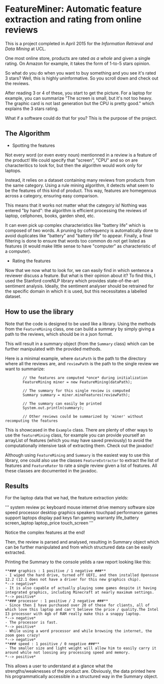 # FeatureMiner: Automatic feature extraction and rating from online reviews

This is a project completed in April 2015 for the *Information Retrieval and Data Mining* at UCL.

One most online store, products are rated *as a whole* and given a single rating. On Amazon for example, it takes the form of 1-to-5 stars opinion.

So what do you do when you want to buy something and you see it's rated 3 stars? Well, this is highly uninformative. So you scroll down and check out the reviews.

After reading 3 or 4 of these, you start to get the picture. For a laptop for example, you can summarize "The screen is small, but it's not too heavy. The graphic card is not last generation but the CPU is pretty good." which explains the 3 stars rating.

What if a software could do that for you? This is the purpose of the project.  

## The Algorithm

* Spotting the features

Not every word (or even every noun) mentionned in a review is a feature of the product! We could specify that "screen", "CPU" and so on are characteritics to look for, but then the algorithm would work only for laptops.

Instead, it relies on a dataset containing many reviews from products from the same category. Using a rule mining algorithm, it detects what seem to be the features of this kind of product. This way, features are homegenous across a category, ensuring easy comparison.

This means that it works not matter what the category is! Nothing was entered "by hand": the algorithm is efficient processing the reviews of laptop, cellphones, books, garden shed, etc.

It can even pick up complex characteristics like "battery life" which is composed of two words. A pruning by cofrequency is automatically done to avoid duplicates like "battery" and "battery life" to appear. Finally, a final filtering is done to ensure that words too common do not get listed as features (it would make little sense to have "computer" as characteristic of a computer).


* Rating the features

Now that we now what to look for, we can easily find in which sentence a reviewer discuss a feature. But what is their opinion about it? To find this, I used the Stanford coreNLP library which provides state-of-the-art sentiment analysis. Ideally, the sentiment analyser should be retrained for the specific domain in which it is used, but this necessitates a labelled dataset.

## How to use the library

Note that the code is designed to be used like a library. Using the methods from the `FeatureMining` class, one can build a summary by simply giving a path to the reviews, which should be in a json format. 

This will result in a summary object (from the `Summary` class) which can be further manipulated with the provided methods. 

Here is a minimal example, where `dataPath` is the path to the directory where all the reviews are, and `reviewPath` is the path to the single review we want to summarize:

```
		// the features are computed *once* during initialization
		FeatureMining miner = new FeatureMining(dataPath);

		// The summary for this single review is computed
		Summary summary = miner.mineFeatures(reviewPath);
		
		// The summary can easily be printed
		System.out.println(summary);
		
		// Other reviews could be summarized by 'miner' without recomputing the features
```
This is showcased in the `Example` class. There are plenty of other ways to use the `featureMining` class, for example you can provide yourself an arrayList of features (which you may have saved previously) to avoid the computationally intensive task of extracting them. Check out the javadoc!

Although using `FeatureMining` and `Summary` is the easiest way to use this library, one could also use the classes `FeatureExtractor` to extract the list of features and `FeatureRater` to rate a single review given a list of features. All these classes are documented in the javadoc.

## Results

For the laptop data that we had, the feature extraction yields:

'''
system 
review
pc
keyboard
mouse
internet
drive
memory
software
size
speed
processor
desktop
graphics
speakers
touchpad
performance
games
support
laptops
display
pad
keys
fan
gaming
warranty
life_battery
screen_laptop
laptop_price
touch_screen
'''

Notice the complex features at the end!

Then, the review is parsed and analysed, resulting in Summary object which can be further manipulated and from which structured data can be easily extracted.

Printing the Summary to the console yeilds a raw report looking like this:

```
**### graphics : 1 positive / 1 negative ###**
- I wiped the hard drive, turned off UEFI, and then installed Opensuse 12.2 (12.1 does not have a driver for this new graphics chip).
*--> negative*
- It is also capable of actually playing some games despite it having integrated graphics, including Minecraft at nearly maximum settings.
*--> positive*
**### processor : 1 positive / 2 negative ###**
- Since then I have purchased over 20 of these for clients, all of which love this laptop and can't believe the price / quality.The Intel I3 processor with 4gb of RAM really make this a snappy laptop.
*--> negative*
- The processor is fast.
*--> positive*
- While using a word processor and while browsing the internet, the zoom goes crazy!
*--> negative*
**### speed : 1 positive / 0 negative ###**
- The smaller size and light weight will allow him to easily carry it around while not loosing any processing speed and memory.
*--> positive*
```

This allows a user to understand at a glance what the strengths/weaknesses of the product are. Obviously, the data printed here his programmatically accessible in a structured way in the Summary object.

 
 
